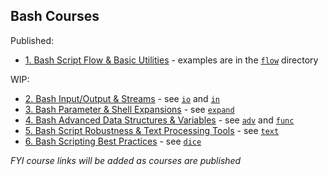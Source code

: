 ## Bash Courses

Published:
- [1. Bash Script Flow & Basic Utilities](https://app.pluralsight.com/library/courses/bash-script-flow-basic-utilities) - examples are in the [`flow`](/flow) directory

WIP:
- [2. Bash Input/Output & Streams](TODO) - see [`io`](/io) and [`in`](/in)
- [3. Bash Parameter & Shell Expansions](TODO) - see [`expand`](/expand)
- [4. Bash Advanced Data Structures & Variables](TODO) - see [`adv`](/adv) and [`func`](/func)
- [5. Bash Script Robustness & Text Processing Tools](TODO) - see [`text`](/text)
- [6. Bash Scripting Best Practices](TODO) - see [`dice`](/dice)

*FYI course links will be added as courses are published*
